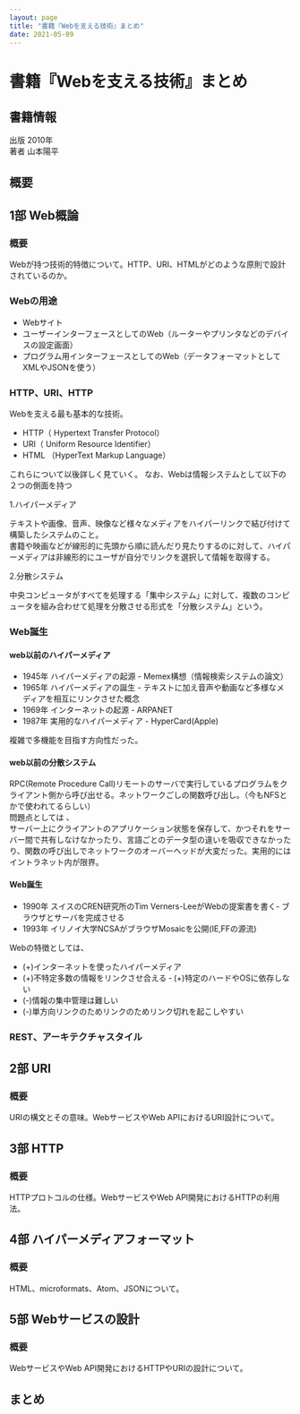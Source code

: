 ```yaml
---
layout: page
title: "書籍『Webを支える技術』まとめ"
date: 2021-05-09
---
```



# 書籍『Webを支える技術』まとめ
## 書籍情報
出版 2010年  
著者 山本陽平

## 概要



## 1部 Web概論
### 概要
Webが持つ技術的特徴について。HTTP、URI、HTMLがどのような原則で設計されているのか。
### Webの用途
- Webサイト
- ユーザーインターフェースとしてのWeb（ルーターやプリンタなどのデバイスの設定画面）
- プログラム用インターフェースとしてのWeb（データフォーマットとしてXMLやJSONを使う）  
 <!-- dummy comment line for breaking list -->
### HTTP、URI、HTTP
Webを支える最も基本的な技術。
- HTTP（ Hypertext Transfer Protocol）
- URI（ Uniform Resource Identifier）
- HTML （HyperText Markup Language）

これらについて以後詳しく見ていく。
なお、Webは情報システムとして以下の２つの側面を持つ

1.ハイパーメディア

テキストや画像、音声、映像など様々なメディアをハイパーリンクで結び付けて構築したシステムのこと。  
書籍や映画などが線形的に先頭から順に読んだり見たりするのに対して、ハイパーメディアは非線形的にユーザが自分でリンクを選択して情報を取得する。

2.分散システム

中央コンピュータがすべてを処理する「集中システム」に対して、複数のコンピュータを組み合わせて処理を分散させる形式を「分散システム」という。

### Web誕生
#### web以前のハイパーメディア
- 1945年 ハイパーメディアの起源 - Memex構想（情報検索システムの論文）
- 1965年 ハイパーメディアの誕生 - テキストに加え音声や動画など多様なメディアを相互にリンクさせた概念
- 1969年 インターネットの起源 - ARPANET
- 1987年 実用的なハイパーメディア - HyperCard(Apple)

複雑で多機能を目指す方向性だった。

#### web以前の分散システム
RPC(Remote Procedure Call)リモートのサーバで実行しているプログラムをクライアント側から呼び出せる。ネットワークごしの関数呼び出し。（今もNFSとかで使われてるらしい）  
問題点としては 、  
サーバー上にクライアントのアプリケーション状態を保存して、かつそれをサーバー間で共有しなけなかったり、言語ごとのデータ型の違いを吸収できなかったり、関数の呼び出しでネットワークのオーバーヘッドが大変だった。実用的にはイントラネット内が限界。

#### Web誕生
- 1990年 スイスのCREN研究所のTim Verners-LeeがWebの提案書を書く- ブラウザとサーバを完成させる
- 1993年 イリノイ大学NCSAがブラウザMosaicを公開(IE,FFの源流)

Webの特徴としては、  
- (+)インターネットを使ったハイパーメディア
- (+)不特定多数の情報をリンクさせ合える
‐ (+)特定のハードやOSに依存しない
- (-)情報の集中管理は難しい
- (-)単方向リンクのためリンクのためリンク切れを起こしやすい

### REST、アーキテクチャスタイル



## 2部 URI
### 概要
URIの構文とその意味。WebサービスやWeb APIにおけるURI設計について。



## 3部 HTTP
### 概要
HTTPプロトコルの仕様。WebサービスやWeb API開発におけるHTTPの利用法。



## 4部 ハイパーメディアフォーマット
### 概要
HTML、microformats、Atom、JSONについて。



## 5部 Webサービスの設計
### 概要
WebサービスやWeb API開発におけるHTTPやURIの設計について。



## まとめ